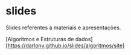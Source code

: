 # slides

Slides referentes a materiais e apresentações.

[Algoritmos e Estruturas de dados][https://darlonv.github.io/slides/algoritmos/site]  
